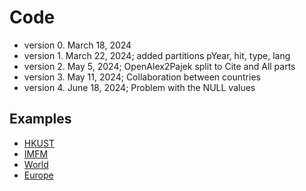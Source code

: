 # Code

  - version 0. March 18, 2024
  - version 1. March 22, 2024; added partitions pYear, hit, type, lang
  - version 2. May 5, 2024; OpenAlex2Pajek split to Cite and All parts
  - version 3. May 11, 2024; Collaboration between countries
  - version 4. June 18, 2024; Problem with the NULL values

## Examples

  - [HKUST](ex/hkust.md)
  - [IMFM](ex/imfm.md)
  - [World](ex/wr.md)
  - [Europe](ex/eu.md)

